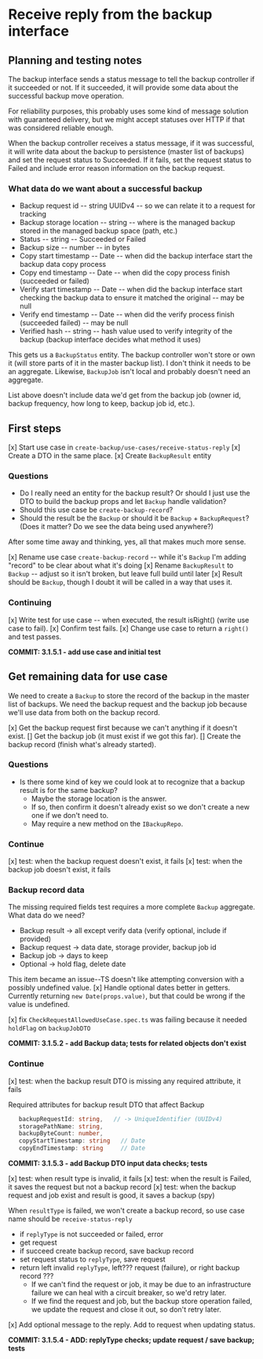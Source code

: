 # Receive reply from the backup interface

## Planning and testing notes
The backup interface sends a status message to tell the backup controller if it succeeded or not. If it succeeded, it will provide some data about the successful backup move operation.

For reliability purposes, this probably uses some kind of message solution with guaranteed delivery, but we might accept statuses over HTTP if that was considered reliable enough.

When the backup controller receives a status message, if it was successful, it will write data about the backup to persistence (master list of backups) and set the request status to Succeeded. If it fails, set the request status to Failed and include error reason information on the backup request.

### What data do we want about a successful backup
* Backup request id -- string UUIDv4 -- so we can relate it to a request for tracking
* Backup storage location -- string -- where is the managed backup stored in the managed backup space (path, etc.)
* Status -- string -- Succeeded or Failed
* Backup size -- number -- in bytes
* Copy start timestamp -- Date -- when did the backup interface start the backup data copy process
* Copy end timestamp -- Date -- when did the copy process finish (succeeded or failed)
* Verify start timestamp -- Date -- when did the backup interface start checking the backup data to ensure it matched the original -- may be null
* Verify end timestamp -- Date -- when did the verify process finish (succeeded failed) -- may be null
* Verified hash -- string -- hash value used to verify integrity of the backup (backup interface decides what method it uses)

This gets us a `BackupStatus` entity. The backup controller won't store or own it (will store parts of it in the master backup list). I don't think it needs to be an aggregate. Likewise, `BackupJob` isn't local and probably doesn't need an aggregate.

List above doesn't include data we'd get from the backup job (owner id, backup frequency, how long to keep, backup job id, etc.).


## First steps
[x] Start use case in `create-backup/use-cases/receive-status-reply`
[x] Create a DTO in the same place.
[x] Create `BackupResult` entity

### Questions
* Do I really need an entity for the backup result? Or should I just use the DTO to build the backup props and let `Backup` handle validation?
* Should this use case be `create-backup-record`?
* Should the result be the `Backup` or should it be `Backup` + `BackupRequest`? (Does it matter? Do we see the data being used anywhere?)

After some time away and thinking, yes, all that makes much more sense.

[x] Rename use case `create-backup-record` -- while it's `Backup` I'm adding "record" to be clear about what it's doing
[x] Rename `BackupResult` to `Backup` -- adjust so it isn't broken, but leave full build until later
[x] Result should be `Backup`, though I doubt it will be called in a way that uses it.

### Continuing

[x] Write test for use case -- when executed, the result isRight() (write use case to fail).
[x] Confirm test fails.
[x] Change use case to return a `right()` and test passes.

**COMMIT: 3.1.5.1 - add use case and initial test**

## Get remaining data for use case
We need to create a `Backup` to store the record of the backup in the master list of backups. We need the backup request and the backup job because we'll use data from both on the backup record.

[x] Get the backup request first because we can't anything if it doesn't exist.
[] Get the backup job (it must exist if we got this far).
[] Create the backup record (finish what's already started).

### Questions
* Is there some kind of key we could look at to recognize that a backup result is for the same backup?
  * Maybe the storage location is the answer.
  * If so, then confirm it doesn't already exist so we don't create a new one if we don't need to.
  * May require a new method on the `IBackupRepo`.

### Continue

[x] test: when the backup request doesn't exist, it fails
[x] test: when the backup job doesn't exist, it fails

### Backup record data
The missing required fields test requires a more complete `Backup` aggregate. What data do we need?
* Backup result -> all except verify data (verify optional, include if provided)
* Backup request -> data date, storage provider, backup job id
* Backup job -> days to keep
* Optional -> hold flag, delete date


This item became an issue--TS doesn't like attempting conversion with a possibly undefined value.
[x] Handle optional dates better in getters. Currently returning `new Date(props.value)`, but that could be wrong if the value is undefined.

[x] fix `CheckRequestAllowedUseCase.spec.ts` was failing because it needed `holdFlag` on `backupJobDTO`

**COMMIT: 3.1.5.2 - add Backup data; tests for related objects don't exist**

### Continue

[x] test: when the backup result DTO is missing any required attribute, it fails

Required attributes for backup result DTO that affect Backup
```typescript
   backupRequestId: string,   // -> UniqueIdentifier (UUIDv4)
   storagePathName: string,
   backupByteCount: number,  
   copyStartTimestamp: string   // Date
   copyEndTimestamp: string     // Date
```

**COMMIT: 3.1.5.3 - add Backup DTO input data checks; tests**

[x] test: when result type is invalid, it fails
[x] test: when the result is Failed, it saves the request but not a backup record
[x] test: when the backup request and job exist and result is good, it saves a backup (spy)

When `resultType` is failed, we won't create a backup record, so use case name should be `receive-status-reply`
* if `replyType` is not succeeded or failed, error
* get request
* if succeed create backup record, save backup record
* set request status to `replyType`, save request
* return left invalid `replyType`, left??? request (failure), or right backup record ???
  * If we can't find the request or job, it may be due to an infrastructure failure we can heal with a circuit breaker, so we'd retry later.
  * If we find the request and job, but the backup store operation failed, we update the request and close it out, so don't retry later.

[x] Add optional message to the reply. Add to request when updating status.

**COMMIT: 3.1.5.4 - ADD: replyType checks; update request / save backup; tests**

